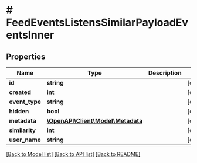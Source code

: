 # # FeedEventsListensSimilarPayloadEventsInner

## Properties

Name | Type | Description | Notes
------------ | ------------- | ------------- | -------------
**id** | **string** |  | [optional]
**created** | **int** |  | [optional]
**event_type** | **string** |  | [optional]
**hidden** | **bool** |  | [optional]
**metadata** | [**\OpenAPI\Client\Model\Metadata**](Metadata.md) |  | [optional]
**similarity** | **int** |  | [optional]
**user_name** | **string** |  | [optional]

[[Back to Model list]](../../README.md#models) [[Back to API list]](../../README.md#endpoints) [[Back to README]](../../README.md)
